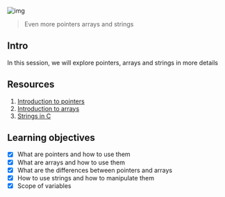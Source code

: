 ![img](https://assets.imaginablefutures.com/media/images/ALX_Logo.max-200x150.png)
> Even more pointers arrays and strings 

## Intro
In this session, we will explore pointers, arrays and strings in more details

## Resources 
1. [Introduction to pointers](https://byjus.com/gate/pointers-in-c/)
2. [Introduction to arrays](https://www.tutorialspoint.com/cprogramming/c_arrays.htm)
3. [Strings in C](https://www.tutorialspoint.com/cprogramming/c_strings.htm)

## Learning objectives
* [X] What are pointers and how to use them
* [X] What are arrays and how to use them
* [X] What are the differences between pointers and arrays
* [X] How to use strings and how to manipulate them
* [X] Scope of variables